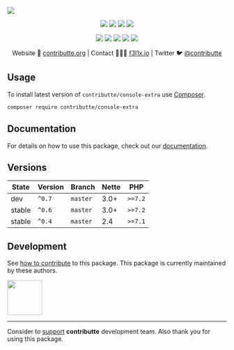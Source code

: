![](https://heatbadger.now.sh/github/readme/contributte/console-extra/)

<p align=center>
  <a href="https://github.com/contributte/console-extra/actions"><img src="https://badgen.net/github/checks/contributte/console-extra/master?cache=300"></a>
  <a href="https://coveralls.io/r/contributte/console-extra"><img src="https://badgen.net/coveralls/c/github/contributte/console-extra?cache=300"></a>
  <a href="https://packagist.org/packages/contributte/console-extra"><img src="https://badgen.net/packagist/dm/contributte/console-extra"></a>
  <a href="https://packagist.org/packages/contributte/console-extra"><img src="https://badgen.net/packagist/v/contributte/console-extra"></a>
</p>
<p align=center>
  <a href="https://packagist.org/packages/contributte/console-extra"><img src="https://badgen.net/packagist/php/contributte/console-extra"></a>
  <a href="https://github.com/contributte/console-extra"><img src="https://badgen.net/github/license/contributte/console-extra"></a>
  <a href="https://bit.ly/ctteg"><img src="https://badgen.net/badge/support/gitter/cyan"></a>
  <a href="https://bit.ly/cttfo"><img src="https://badgen.net/badge/support/forum/yellow"></a>
  <a href="https://contributte.org/partners.html"><img src="https://badgen.net/badge/sponsor/donations/F96854"></a>
</p>

<p align=center>
Website 🚀 <a href="https://contributte.org">contributte.org</a> | Contact 👨🏻‍💻 <a href="https://f3l1x.io">f3l1x.io</a> | Twitter 🐦 <a href="https://twitter.com/contributte">@contributte</a>
</p>

## Usage

To install latest version of `contributte/console-extra` use [Composer](https://getcomposer.org).

```bash
composer require contributte/console-extra
```

## Documentation

For details on how to use this package, check out our [documentation](.docs).

## Versions

| State       | Version | Branch   | Nette | PHP     |
|-------------|---------|----------|-------|---------|
| dev         | `^0.7`  | `master` | 3.0+  | `>=7.2` |
| stable      | `^0.6`  | `master` | 3.0+  | `>=7.2` |
| stable      | `^0.4`  | `master` | 2.4   | `>=7.1` |


## Development

See [how to contribute](https://contributte.org) to this package. This package is currently maintained by these authors.

<a href="https://github.com/f3l1x">
    <img width="80" height="80" src="https://avatars2.githubusercontent.com/u/538058?v=3&s=80">
</a>

-----

Consider to [support](https://contributte.org/partners) **contributte** development team.
Also thank you for using this package.
